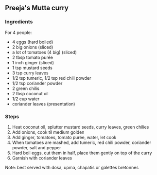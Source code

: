 ## Preeja's Mutta curry



### Ingredients

For 4 people:

- 4 eggs (hard boiled)
- 2 big onions (sliced)
- a lot of tomatoes (4 big) (sliced)
- 2 tbsp tomato purée
- 1 inch ginger (sliced)
- 1 tsp mustard seeds
- 3 tsp curry leaves
- 1/2 tsp tumeric, 1/2 tsp red chili powder
- 1/2 tsp coriander powder
- 2 green chilis
- 2 tbsp coconut oil
- 1/2 cup water
- coriander leaves (presentation)

### Steps

1. Heat coconut oil, splutter mustard seeds, curry leaves, green chilies
2. Add onions, cook til medium golden
3. Add ginger, tomatoes, tomato purée, water, let cook
4. When tomatoes are mashed, add tumeric, red chili powder, coriander powder, salt and pepper
5. Hard boil eggs, cut them in half, place them gently on top of the curry
6. Garnish with coriander leaves

Note: best served with dosa, upma, chapatis or galettes bretonnes

